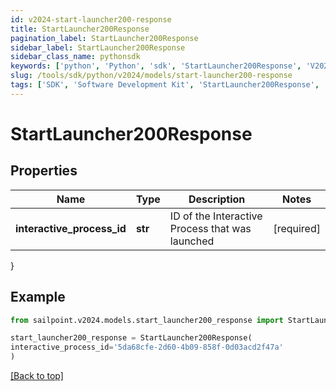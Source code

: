 ```yaml
---
id: v2024-start-launcher200-response
title: StartLauncher200Response
pagination_label: StartLauncher200Response
sidebar_label: StartLauncher200Response
sidebar_class_name: pythonsdk
keywords: ['python', 'Python', 'sdk', 'StartLauncher200Response', 'V2024StartLauncher200Response'] 
slug: /tools/sdk/python/v2024/models/start-launcher200-response
tags: ['SDK', 'Software Development Kit', 'StartLauncher200Response', 'V2024StartLauncher200Response']
---
```


# StartLauncher200Response


## Properties

Name | Type | Description | Notes
------------ | ------------- | ------------- | -------------
**interactive_process_id** | **str** | ID of the Interactive Process that was launched | [required]
}

## Example

```python
from sailpoint.v2024.models.start_launcher200_response import StartLauncher200Response

start_launcher200_response = StartLauncher200Response(
interactive_process_id='5da68cfe-2d60-4b09-858f-0d03acd2f47a'
)

```
[[Back to top]](#) 

